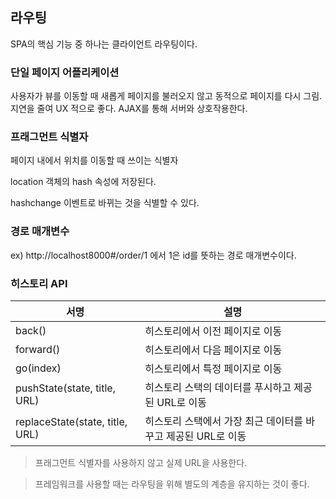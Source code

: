 ## 라우팅

SPA의 핵심 기능 중 하나는 클라이언트 라우팅이다.

### 단일 페이지 어플리케이션

사용자가 뷰를 이동할 때 새롭게 페이지를 불러오지 않고 동적으로 페이지를 다시 그림. 지연을 줄여 UX 적으로 좋다. AJAX를 통해 서버와 상호작용한다.

### 프래그먼트 식별자
페이지 내에서 위치를 이동할 때 쓰이는 식별자

location 객체의 hash 속성에 저장된다.

hashchange 이벤트로 바뀌는 것을 식별할 수 있다.

### 경로 매개변수

ex) http://localhost8000#/order/1 에서 1은 id를 뜻하는 경로 매개변수이다.

### 히스토리 API

|서명|설명|
|--------|---------------|
|back()|히스토리에서 이전 페이지로 이동|
|forward()|히스토리에서 다음 페이지로 이동|
|go(index)|히스토리에서 특정 페이지로 이동|
|pushState(state, title, URL)|히스토리 스택의 데이터를 푸시하고 제공된 URL로 이동|
|replaceState(state, title, URL)|히스토리 스택에서 가장 최근 데이터를 바꾸고 제공된 URL로 이동|

> 프래그먼트 식별자를 사용하지 않고 실제 URL을 사용한다.

> 프레임워크를 사용할 때는 라우팅을 위해 별도의 계층을 유지하는 것이 좋다.